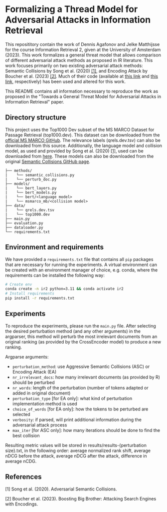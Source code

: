 # Formalizing a Thread Model for Adversarial Attacks in Information Retrieval
This reposititory contain the work of Dennis Agafonov and Jelke Matthijsse for the course Information Retrieval 2, given at the University of Amsterdam (2023). This work formalizes a general threat model that allows comparison of different adversarial attack methods as proposed in IR literature. This work focuses primarily on two existing adversarial attack methods: Semantic Collisions by Song et al. (2020) [[1]](#1), and Encoding Attack by Boucher et al. (2023) [[2]](#2). Much of their code (available at [this link](https://github.com/csong27/collision-bert) and [this link](https://github.com/nickboucher/search-engine-attacks), respectively) has been used and altered for this work.

This README contains all information necessary to reproduce the work as proposed in the "Towards a General Threat Model for Adversarial
Attacks in Information Retrieval" paper.

## Directory structure

This project uses the Top1000 Dev subset of the MS MARCO Dataset for Passage Retrieval (top1000.dev). This dataset can be downloaded from the [official MS MARCO GitHub](https://microsoft.github.io/msmarco/). The relevance labels (qrels.dev.tsv) can also be downloaded from this source. Additionally, the language model and collision model, as used and provided by Song et al. (2020) [[1]](#1), used can be downloaded from [here](https://drive.google.com/drive/folders/1XRwWZLgs1Pm_mbl16wyXoXo9q-Sbb4O6?usp=sharing). These models can also be downloaded from the original [Semantic Collisions GitHub page](https://github.com/csong27/collision-bert).

```tree
├── methods/
|    └── semantic_collisions.py
|    └── perturb_doc.py
├── models/
|    └── bert_layers.py
|    └── bert_models.py
|    └── bert/<language model>
|    └── msmarco_mb/<collision model>
├── data/
|    └── qrels.dev.tsv
|    └── top1000.dev
├── main.py
├── evaluation.py
├── dataloader.py
└── requirements.txt
```

## Environment and requirements
We have provided a `requirements.txt` file that contains all `pip` packages that are necessary for running the experiments. A virtual environment can be created with an environment manager of choice, e.g. conda, where the requirements can be installed the following way:

```sh
# Create env
conda create -n ir2 python=3.11 && conda activate ir2
# Install requirements
pip install -r requirements.txt
```

## Experiments
To reproduce the experiments, please run the `main.py` file. After selecting the desired perturbation method (and any other arguments) in the argparser, this method will perturb the most irrelevant documents from an original ranking (as provided by the CrossEncoder model) to produce a new ranking.

Argparse arguments:
- `perturbation_method`: use Aggressive Semantic Collisions (ASC) or Encoding Attack (EA)
- `nr_irrelevant_docs`: how many irrelevant documents (as provided by R) should be perturbed
- `nr_words`: length of the perturbation (number of tokens adapted or added in original document)
- `perturbation_type` [for EA only]: what kind of perturbation implementation method is used
- `choice_of_words` [for EA only]: how the tokens to be perturbed are selected
- `verbosity`: if parsed, will print additional information during the adversarial attack process
- `max_iter` [for ASC only]: how many iterations should be done to find the best collision

 Resulting metric values will be stored in results/results-{perturbation size}.txt, in the following order: average normalized rank shift, average nDCG before the attack, average nDCG after the attack, difference in average nCDG.

## References

<a id="1">[1] Song et al. (2020). Adversarial Semantic Collisions.</a> 

<a id="2">[2] Boucher et al. (2023). Boosting Big Brother: Attacking Search Engines with Encodings.</a> 
